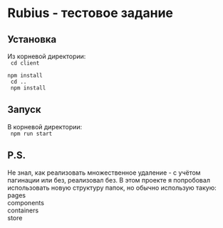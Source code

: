 # Rubius - тестовое задание
## Установка
Из корневой директории:
<br/>
<code>
  cd client
</code>
<br/>
<code>
  npm install
</code>
<br/>
<code>
  cd ..
</code>
<br/>
<code>
  npm install
</code>

## Запуск
В корневой директории:
<br/>
<code>
  npm run start
</code>

## P.S.
Не знал, как реализовать множественное удаление - с учётом пагинации или без, реализовал без.
В этом проекте я попробовал использовать новую структуру папок, но обычно использую такую:
<br/>
pages
<br/>
components
<br/>
containers
<br/>
store
